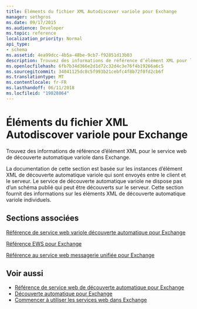 ```yaml
---
title: Éléments du fichier XML Autodiscover variole pour Exchange
manager: sethgros
ms.date: 09/17/2015
ms.audience: Developer
ms.topic: reference
localization_priority: Normal
api_type:
- schema
ms.assetid: 4ea99dcc-4b5a-48be-9cb7-f92851d13b03
description: Trouvez des informations de référence d’élément XML pour le service web de découverte automatique variole dans Exchange.
ms.openlocfilehash: 6fb7b34d366e2d1d72c32d4c3e76f4b19266a6c5
ms.sourcegitcommit: 34041125dc8c5f993b21cebfc4f8b72f0fd2cb6f
ms.translationtype: MT
ms.contentlocale: fr-FR
ms.lasthandoff: 06/11/2018
ms.locfileid: "19828864"
---
```

# <a name="pox-autodiscover-xml-elements-for-exchange"></a>Éléments du fichier XML Autodiscover variole pour Exchange

Trouvez des informations de référence d’élément XML pour le service web de découverte automatique variole dans Exchange.
  
La documentation de cette section est basée sur les instances d’élément XML de découverte automatique variole qui sont envoyés entre le client et le serveur. Le service de découverte automatique variole ne dispose pas d’un schéma publié qui peut être découverts sur le serveur. Cette section fournit des informations sur les éléments XML de découverte automatique variole individuels.
  
## <a name="related-sections"></a>Sections associées
<a name="bk_RelatedSections"> </a>

[Référence de service web variole découverte automatique pour Exchange](pox-autodiscover-web-service-reference-for-exchange.md)
  
[Référence EWS pour Exchange](ews-reference-for-exchange.md)
  
[Référence au service web messagerie unifiée pour Exchange](unified-messaging-web-service-reference-for-exchange.md)
  
## <a name="see-also"></a>Voir aussi

- [Référence de service web de découverte automatique pour Exchange](autodiscover-web-service-reference-for-exchange.md)
- [Découverte automatique pour Exchange](../exchange-web-services/autodiscover-for-exchange.md)
- [Commencer à utiliser les services web dans Exchange](../exchange-web-services/start-using-web-services-in-exchange.md)
    

